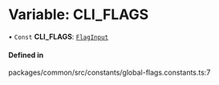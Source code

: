# Variable: CLI\_FLAGS

• `Const` **CLI\_FLAGS**: [`FlagInput`](../types/FlagInput.md)

#### Defined in

packages/common/src/constants/global-flags.constants.ts:7
